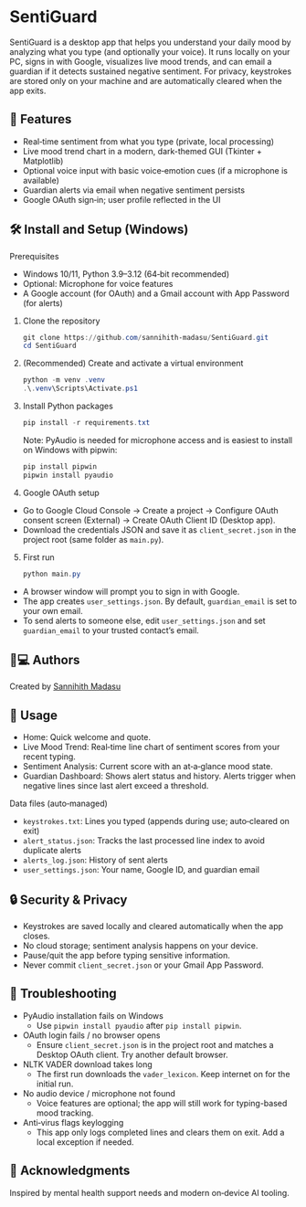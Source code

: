 # SentiGuard

SentiGuard is a desktop app that helps you understand your daily mood by analyzing what you type (and optionally your voice). It runs locally on your PC, signs in with Google, visualizes live mood trends, and can email a guardian if it detects sustained negative sentiment. For privacy, keystrokes are stored only on your machine and are automatically cleared when the app exits.

## 🚀 Features

- Real‑time sentiment from what you type (private, local processing)
- Live mood trend chart in a modern, dark-themed GUI (Tkinter + Matplotlib)
- Optional voice input with basic voice‑emotion cues (if a microphone is available)
- Guardian alerts via email when negative sentiment persists
- Google OAuth sign‑in; user profile reflected in the UI

## 🛠️ Install and Setup (Windows)

Prerequisites
- Windows 10/11, Python 3.9–3.12 (64‑bit recommended)
- Optional: Microphone for voice features
- A Google account (for OAuth) and a Gmail account with App Password (for alerts)

1) Clone the repository
    ```powershell
    git clone https://github.com/sannihith-madasu/SentiGuard.git
    cd SentiGuard
    ```

2) (Recommended) Create and activate a virtual environment
    ```powershell
    python -m venv .venv
    .\.venv\Scripts\Activate.ps1
    ```

3) Install Python packages
    ```powershell
    pip install -r requirements.txt
    ```
    Note: PyAudio is needed for microphone access and is easiest to install on Windows with pipwin:
    ```powershell
    pip install pipwin
    pipwin install pyaudio
    ```

4) Google OAuth setup
- Go to Google Cloud Console → Create a project → Configure OAuth consent screen (External) → Create OAuth Client ID (Desktop app).
- Download the credentials JSON and save it as `client_secret.json` in the project root (same folder as `main.py`).

5) First run
    ```powershell
    python main.py
    ```
- A browser window will prompt you to sign in with Google.
- The app creates `user_settings.json`. By default, `guardian_email` is set to your own email.
- To send alerts to someone else, edit `user_settings.json` and set `guardian_email` to your trusted contact’s email.

## 👨💻 Authors

Created by [Sannihith Madasu](https://github.com/sannihith-madasu)

## 🚦 Usage

- Home: Quick welcome and quote.
- Live Mood Trend: Real‑time line chart of sentiment scores from your recent typing.
- Sentiment Analysis: Current score with an at‑a‑glance mood state.
- Guardian Dashboard: Shows alert status and history. Alerts trigger when negative lines since last alert exceed a threshold.

Data files (auto‑managed)
- `keystrokes.txt`: Lines you typed (appends during use; auto‑cleared on exit)
- `alert_status.json`: Tracks the last processed line index to avoid duplicate alerts
- `alerts_log.json`: History of sent alerts
- `user_settings.json`: Your name, Google ID, and guardian email

## 🔒 Security & Privacy

- Keystrokes are saved locally and cleared automatically when the app closes.
- No cloud storage; sentiment analysis happens on your device.
- Pause/quit the app before typing sensitive information.
- Never commit `client_secret.json` or your Gmail App Password.

## 🧰 Troubleshooting

- PyAudio installation fails on Windows
   - Use `pipwin install pyaudio` after `pip install pipwin`.
- OAuth login fails / no browser opens
   - Ensure `client_secret.json` is in the project root and matches a Desktop OAuth client. Try another default browser.
- NLTK VADER download takes long
   - The first run downloads the `vader_lexicon`. Keep internet on for the initial run.
- No audio device / microphone not found
   - Voice features are optional; the app will still work for typing-based mood tracking.
- Anti‑virus flags keylogging
   - This app only logs completed lines and clears them on exit. Add a local exception if needed.

## 📣 Acknowledgments

Inspired by mental health support needs and modern on‑device AI tooling.
